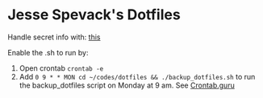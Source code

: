 # Jesse Spevack's Dotfiles

Handle secret info with: [this](https://github.com/onyxraven/zsh-osx-keychain)

Enable the .sh to run by:
1. Open crontab `crontab -e`
2. Add `0 9 * * MON cd ~/codes/dotfiles && ./backup_dotfiles.sh` to run the backup_dotfiles script on Monday at 9 am. See [Crontab.guru](https://crontab.guru/#*_*_*)
